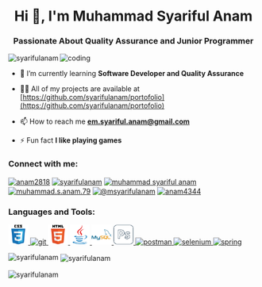 <h1 align="center">Hi 👋, I'm Muhammad Syariful Anam</h1>
<h3 align="center">Passionate About Quality Assurance and Junior Programmer </h3>
<img align="right" alt="coding" width="400" src="https://media.tenor.com/NOYF3f82b_gAAAAC/programmer.gif"> 

<p align="left"> <img src="https://komarev.com/ghpvc/?username=syarifulanam&label=Profile%20views&color=0e75b6&style=flat" alt="syarifulanam" /> </p>

- 🌱 I’m currently learning **Software Developer and Quality Assurance**

- 👨‍💻 All of my projects are available at [https://github.com/syarifulanam/portofolio](https://github.com/syarifulanam/portofolio)

- 📫 How to reach me **em.syariful.anam@gmail.com**

- ⚡ Fun fact **I like playing games**

<h3 align="left">Connect with me:</h3>
<p align="left">
<a href="https://twitter.com/anam2818" target="blank"><img align="center" src="https://raw.githubusercontent.com/rahuldkjain/github-profile-readme-generator/master/src/images/icons/Social/twitter.svg" alt="anam2818" height="30" width="40" /></a>
<a href="https://linkedin.com/in/syarifulanam" target="blank"><img align="center" src="https://raw.githubusercontent.com/rahuldkjain/github-profile-readme-generator/master/src/images/icons/Social/linked-in-alt.svg" alt="syarifulanam" height="30" width="40" /></a>
<a href="https://fb.com/muhammad syariful anam" target="blank"><img align="center" src="https://raw.githubusercontent.com/rahuldkjain/github-profile-readme-generator/master/src/images/icons/Social/facebook.svg" alt="muhammad syariful anam" height="30" width="40" /></a>
<a href="https://instagram.com/muhsyarifulanam" target="blank"><img align="center" src="https://raw.githubusercontent.com/rahuldkjain/github-profile-readme-generator/master/src/images/icons/Social/instagram.svg" alt="muhammad.s.anam.79" height="30" width="40" /></a>
<a href="https://medium.com/@msyarifulanam" target="blank"><img align="center" src="https://raw.githubusercontent.com/rahuldkjain/github-profile-readme-generator/master/src/images/icons/Social/medium.svg" alt="@msyarifulanam" height="30" width="40" /></a>
<a href="https://discord.gg/anam4344" target="blank"><img align="center" src="https://raw.githubusercontent.com/rahuldkjain/github-profile-readme-generator/master/src/images/icons/Social/discord.svg" alt="anam4344" height="30" width="40" /></a>
</p>

<h3 align="left">Languages and Tools:</h3>
<p align="left"> <a href="https://www.w3schools.com/css/" target="_blank" rel="noreferrer"> <img src="https://raw.githubusercontent.com/devicons/devicon/master/icons/css3/css3-original-wordmark.svg" alt="css3" width="40" height="40"/> </a> <a href="https://git-scm.com/" target="_blank" rel="noreferrer"> <img src="https://www.vectorlogo.zone/logos/git-scm/git-scm-icon.svg" alt="git" width="40" height="40"/> </a> <a href="https://www.w3.org/html/" target="_blank" rel="noreferrer"> <img src="https://raw.githubusercontent.com/devicons/devicon/master/icons/html5/html5-original-wordmark.svg" alt="html5" width="40" height="40"/> </a> <a href="https://www.java.com" target="_blank" rel="noreferrer"> <img src="https://raw.githubusercontent.com/devicons/devicon/master/icons/java/java-original.svg" alt="java" width="40" height="40"/> </a> <a href="https://www.mysql.com/" target="_blank" rel="noreferrer"> <img src="https://raw.githubusercontent.com/devicons/devicon/master/icons/mysql/mysql-original-wordmark.svg" alt="mysql" width="40" height="40"/> </a> <a href="https://www.photoshop.com/en" target="_blank" rel="noreferrer"> <img src="https://raw.githubusercontent.com/devicons/devicon/master/icons/photoshop/photoshop-line.svg" alt="photoshop" width="40" height="40"/> </a> <a href="https://postman.com" target="_blank" rel="noreferrer"> <img src="https://www.vectorlogo.zone/logos/getpostman/getpostman-icon.svg" alt="postman" width="40" height="40"/> </a> <a href="https://www.selenium.dev" target="_blank" rel="noreferrer"> <img src="https://raw.githubusercontent.com/detain/svg-logos/780f25886640cef088af994181646db2f6b1a3f8/svg/selenium-logo.svg" alt="selenium" width="40" height="40"/> </a> <a href="https://spring.io/" target="_blank" rel="noreferrer"> <img src="https://www.vectorlogo.zone/logos/springio/springio-icon.svg" alt="spring" width="40" height="40"/> </a> </p>

<p><img align="left" src="https://github-readme-stats.vercel.app/api/top-langs?username=syarifulanam&show_icons=true&locale=en&layout=compact" alt="syarifulanam" /></p>

<p>&nbsp;<img align="center" src="https://github-readme-stats.vercel.app/api?username=syarifulanam&show_icons=true&locale=en" alt="syarifulanam" /></p>

<p><img align="center" src="https://github-readme-streak-stats.herokuapp.com/?user=syarifulanam&" alt="syarifulanam" /></p>

